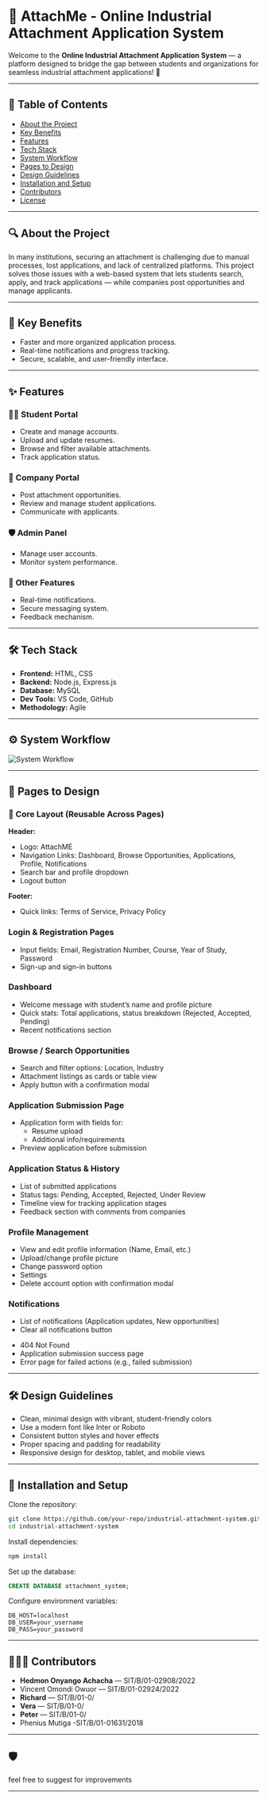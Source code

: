 # 📘 AttachMe - Online Industrial Attachment Application System

Welcome to the **Online Industrial Attachment Application System** — a platform designed to bridge the gap between students and organizations for seamless industrial attachment applications! 🚀

---

## 📌 Table of Contents

- [About the Project](#about-the-project)
- [Key Benefits](#key-benefits)
- [Features](#features)
- [Tech Stack](#tech-stack)
- [System Workflow](#system-workflow)
- [Pages to Design](#pages-to-design)
- [Design Guidelines](#design-guidelines)
- [Installation and Setup](#installation-and-setup)
- [Contributors](#contributors)
- [License](#license)

---

## 🔍 About the Project

In many institutions, securing an attachment is challenging due to manual processes, lost applications, and lack of centralized platforms. This project solves those issues with a web-based system that lets students search, apply, and track applications — while companies post opportunities and manage applicants.

---

## 🔑 Key Benefits

- Faster and more organized application process.
- Real-time notifications and progress tracking.
- Secure, scalable, and user-friendly interface.

---

## ✨ Features

### 👩‍🎓 Student Portal

- Create and manage accounts.
- Upload and update resumes.
- Browse and filter available attachments.
- Track application status.

### 🏢 Company Portal

- Post attachment opportunities.
- Review and manage student applications.
- Communicate with applicants.

### 🛡️ Admin Panel

- Manage user accounts.
- Monitor system performance.

### 🔔 Other Features

- Real-time notifications.
- Secure messaging system.
- Feedback mechanism.

---

## 🛠 Tech Stack

- **Frontend:** HTML, CSS
- **Backend:** Node.js, Express.js
- **Database:** MySQL
- **Dev Tools:** VS Code, GitHub
- **Methodology:** Agile

---

## ⚙️ System Workflow

![System Workflow](https://mermaid.ink/img/pako:eNqNUctOwzAQ_JVoz23Jo0mUHJBaKg6oiIpwgnBwYze1WtuR47SEphI_AAjBvRIXxG_xBf0ETEIQ3PBhtbOamR2tN5AITCCEVKJsblyMYm7oF6kCE66u9run94-7-_3u4bmdXRvd7mF1TlKaKyLzg7FIKa-MqNSQfavrvuYNpVjnxDjLMiFVwamiJK-MEzEda_mfXTU9KqaMqtwYZNmSJkhRoa1_gdGw0RwJliFe6nyPry1og60oWf_bodZMpFhRTHLjmBA8RcmiakM13AFmlOtdL29N22w6RRylWjRZIjUTkv2-AXSAEckQxfq0m69JDGpOGIkh1C1GchFDzLeahwolopInECpZkA5IUaRzCGdomWtUZBgpMqJI_w_7merkl0KwVqIhhBu4gdCyzZ5n267nOaYXWK7ndKCE0LV6ZuA7nu30fd_SdduB29rA7AWWbft9ux_4ruubpr39BFQrtXM)

---

## 📂 Pages to Design

### 🚀 Core Layout (Reusable Across Pages)

**Header:**
- Logo: AttachME
- Navigation Links: Dashboard, Browse Opportunities, Applications, Profile, Notifications
- Search bar and profile dropdown
- Logout button

**Footer:**
- Quick links: Terms of Service, Privacy Policy

### Login & Registration Pages
- Input fields: Email, Registration Number, Course, Year of Study, Password
- Sign-up and sign-in buttons

### Dashboard
- Welcome message with student’s name and profile picture
- Quick stats: Total applications, status breakdown (Rejected, Accepted, Pending)
- Recent notifications section

### Browse / Search Opportunities
- Search and filter options: Location, Industry
- Attachment listings as cards or table view
- Apply button with a confirmation modal

### Application Submission Page
- Application form with fields for:
  - Resume upload
  - Additional info/requirements
- Preview application before submission

### Application Status & History
- List of submitted applications
- Status tags: Pending, Accepted, Rejected, Under Review
- Timeline view for tracking application stages
- Feedback section with comments from companies

### Profile Management
- View and edit profile information (Name, Email, etc.)
- Upload/change profile picture
- Change password option
- Settings
- Delete account option with confirmation modal

### Notifications
- List of notifications (Application updates, New opportunities)
- Clear all notifications button

<!-- Error & Success Pages -->
- 404 Not Found
- Application submission success page
- Error page for failed actions (e.g., failed submission)

---

## 🛠️ Design Guidelines

- Clean, minimal design with vibrant, student-friendly colors
- Use a modern font like Inter or Roboto
- Consistent button styles and hover effects
- Proper spacing and padding for readability
- Responsive design for desktop, tablet, and mobile views

---

## 🚀 Installation and Setup

Clone the repository:
```bash
git clone https://github.com/your-repo/industrial-attachment-system.git
cd industrial-attachment-system
```

Install dependencies:
```bash
npm install
```

Set up the database:
```sql
CREATE DATABASE attachment_system;
```

Configure environment variables:
```
DB_HOST=localhost
DB_USER=your_username
DB_PASS=your_password
```

---

## 🧑‍🤝‍🧑 Contributors

- **Hedmon Onyango Achacha** — SIT/B/01-02908/2022
- Vincent Omondi Owuor — SIT/B/01-02924/2022
- **Richard** — SIT/B/01-0/
- **Vera** — SIT/B/01-0/
- **Peter** — SIT/B/01-0/
- Phenius Mutiga -SIT/B/01-01631/2018

---

## 🛡️ 

feel free to suggest for improvements

---


